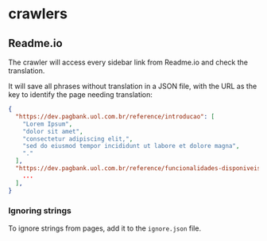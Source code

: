 # crawlers

## Readme.io 

The crawler will access every sidebar link from Readme.io and check the translation.

It will save all phrases without translation in a JSON file, with the URL as the key to identify the page needing translation:

```json
{
  "https://dev.pagbank.uol.com.br/reference/introducao": [
    "Lorem Ipsum",
    "dolor sit amet",
    "consectetur adipiscing elit,",
    "sed do eiusmod tempor incididunt ut labore et dolore magna",
    "."
  ],
  "https://dev.pagbank.uol.com.br/reference/funcionalidades-disponiveis": [
    ...
  ],
}
```

### Ignoring strings

To ignore strings from pages, add it to the `ignore.json` file.